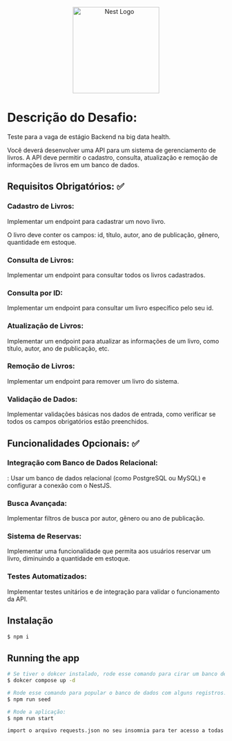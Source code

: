 <p align="center">
  <a href="http://nestjs.com/" target="blank"><img src="https://nestjs.com/img/logo-small.svg" width="200" alt="Nest Logo" /></a>
</p>

# Descrição do Desafio:

Teste para a vaga de estágio Backend na big data health.

Você deverá desenvolver uma API para um sistema de gerenciamento de livros. A API deve permitir o cadastro, consulta, atualização e remoção de informações de livros em um banco de dados.

## Requisitos Obrigatórios: :white_check_mark:

### Cadastro de Livros:

Implementar um endpoint para cadastrar um novo livro.

O livro deve conter os campos: id, título, autor, ano de publicação, gênero, quantidade em estoque.

### Consulta de Livros:

Implementar um endpoint para consultar todos os livros cadastrados.

### Consulta por ID:

Implementar um endpoint para consultar um livro específico pelo seu id.

### Atualização de Livros:

Implementar um endpoint para atualizar as informações de um livro, como título, autor, ano de publicação, etc.

### Remoção de Livros:

Implementar um endpoint para remover um livro do sistema.

### Validação de Dados:

Implementar validações básicas nos dados de entrada, como verificar se todos os campos obrigatórios estão preenchidos.

## Funcionalidades Opcionais: :white_check_mark:
### Integração com Banco de Dados Relacional:

: Usar um banco de dados relacional (como PostgreSQL ou MySQL) e configurar a conexão com o NestJS.

### Busca Avançada:

 Implementar filtros de busca por autor, gênero ou ano de publicação.

 ### Sistema de Reservas:

 Implementar uma funcionalidade que permita aos usuários reservar um livro, diminuindo a quantidade em estoque.

 ### Testes Automatizados:

 Implementar testes unitários e de integração para validar o funcionamento da API.

## Instalação

```bash
$ npm i
```

## Running the app

```bash
# Se tiver o dokcer instalado, rode esse comando para cirar um banco de dados:
$ dokcer compose up -d

# Rode esse comando para popular o banco de dados com alguns registros:
$ npm run seed

# Rode a aplicação:
$ npm run start
```


```bash
import o arquivo requests.json no seu insomnia para ter acesso a todas as requests.
```
